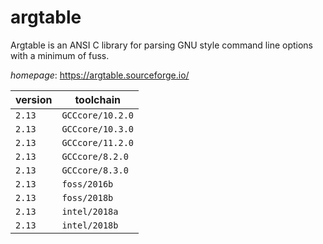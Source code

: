 # argtable

Argtable is an ANSI C library for parsing GNU style  command line options with a minimum of fuss.

*homepage*: <https://argtable.sourceforge.io/>

version | toolchain
--------|----------
``2.13`` | ``GCCcore/10.2.0``
``2.13`` | ``GCCcore/10.3.0``
``2.13`` | ``GCCcore/11.2.0``
``2.13`` | ``GCCcore/8.2.0``
``2.13`` | ``GCCcore/8.3.0``
``2.13`` | ``foss/2016b``
``2.13`` | ``foss/2018b``
``2.13`` | ``intel/2018a``
``2.13`` | ``intel/2018b``
